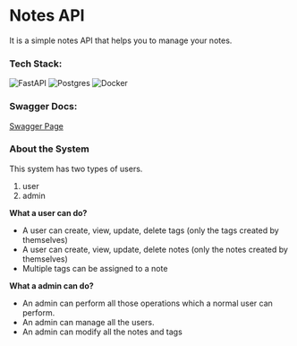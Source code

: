 # Notes API

It is a simple notes API that helps you to manage your notes.

### Tech Stack:
![FastAPI](https://img.shields.io/badge/FastAPI-005571?style=for-the-badge&logo=fastapi)
![Postgres](https://img.shields.io/badge/postgres-%23316192.svg?style=for-the-badge&logo=postgresql&logoColor=white)
![Docker](https://img.shields.io/badge/docker-%230db7ed.svg?style=for-the-badge&logo=docker&logoColor=white)

### Swagger Docs:
[Swagger Page](http://localhost:8000/docs)

### About the System
This system has two types of users.
1. user
2. admin

**What a user can do?**
- A user can create, view, update, delete tags (only the tags created by themselves)
- A user can create, view, update, delete notes (only the notes created by themselves)
- Multiple tags can be assigned to a note

**What a admin can do?**
- An admin can perform all those operations which a normal user can perform.
- An admin can manage all the users.
- An admin can modify all the notes and tags

